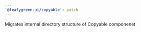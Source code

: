 ```yaml
---
'@leafygreen-ui/copyable': patch
---
```


Migrates internal directory structure of Copyable componenet
